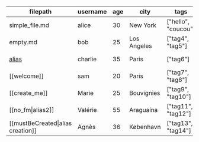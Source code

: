 | filepath                          | username | age | city        | tags                | data                                                                                                                 | ignored | private |
|-----------------------------------|----------|-----|-------------|---------------------|----------------------------------------------------------------------------------------------------------------------|---------|---------|
| simple_file.md                    | alice    | 30  | New York    | ["hello", "coucou"] | {"address":{"number":53,"street":"Via Verbano","postalCode":9604,"city":"New York","country":"USA"}}                 | true    | yes     |
| empty.md                          | bob      | 25  | Los Angeles | ["tag4", "tag5"]    | {"address":{"number":2648,"street":"Coal Street","postalCode":16335,"city":"Los Angeles","country":"United States"}} | true    | no      |
| [alias](no_content.md)            | charlie  | 35  | Paris       | ["tag6"]            | {"address":{"number":51,"street":"boulevard de Prague","postalCode":93160,"city":"Paris","country":"France"}}        | false   | true    |
| [[welcome]]                       | sam      | 20  | Paris       | ["tag7", "tag8"]    | {"address":{"number":30,"street":"rue des six frères Ruellan","postalCode":57200,"city":"Paris","country":"France"}} | true    | false   |
| [[create_me]]                     | Marie    | 25  | Bouvignies  | ["tag9", "tag10"]   | {"address":{"number":382,"street":"Industrieweg ","postalCode":7803,"city":"Bouvignies","country":"Belgium"}}        | false   | false   |
| [[no_fm\|alias2]]                 | Valérie  | 55  | Araguaína   | ["tag11", "tag12"]  | {"address":{"number":121,"street":"Rua Vianópolis","postalCode":77825,"city":"Araguaína","country":"Brazil"}}        | false   | yes     |
| [[mustBeCreated\|alias creation]] | Agnès    | 36  | København   | ["tag13", "tag14"]  | {"address":{"number":33,"street":"Nørremarksvej","postalCode":1610,"city":"København","country":"Denmark"}}          | true    | true    |
